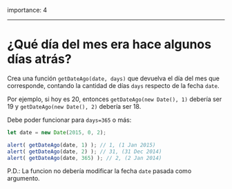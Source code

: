 importance: 4

---

# ¿Qué día del mes era hace algunos días atrás?

Crea una función `getDateAgo(date, days)` que devuelva el día del mes que corresponde, contando la cantidad de días `days` respecto de la fecha `date`.

Por ejemplo, si hoy es 20, entonces `getDateAgo(new Date(), 1)` debería ser 19 y `getDateAgo(new Date(), 2)` debería ser 18.

Debe poder funcionar para `days=365` o más:

```js
let date = new Date(2015, 0, 2);

alert( getDateAgo(date, 1) ); // 1, (1 Jan 2015)
alert( getDateAgo(date, 2) ); // 31, (31 Dec 2014)
alert( getDateAgo(date, 365) ); // 2, (2 Jan 2014)
```

P.D.: La funcion no debería modificar la fecha `date` pasada como argumento.

